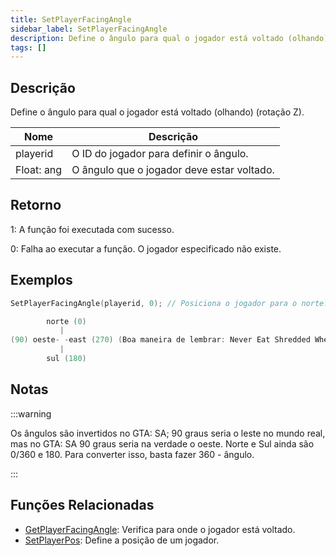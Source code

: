 ```yaml
---
title: SetPlayerFacingAngle
sidebar_label: SetPlayerFacingAngle
description: Define o ângulo para qual o jogador está voltado (olhando) (rotação Z).
tags: []
---
```


## Descrição

Define o ângulo para qual o jogador está voltado (olhando) (rotação Z).

| Nome       | Descrição                                  |
| ---------- | ------------------------------------------ |
| playerid   | O ID do jogador para definir o ângulo.     |
| Float: ang | O ângulo que o jogador deve estar voltado. |

## Retorno

1: A função foi executada com sucesso.

0: Falha ao executar a função. O jogador especificado não existe.

## Exemplos

```c
SetPlayerFacingAngle(playerid, 0); // Posiciona o jogador para o norte.
```

```c
        norte (0)
           |
(90) oeste- -east (270) (Boa maneira de lembrar: Never Eat Shredded Wheat)
           |
        sul (180)
```

## Notas

:::warning

Os ângulos são invertidos no GTA: SA; 90 graus seria o leste no mundo real, mas no GTA: SA 90 graus seria na verdade o oeste. Norte e Sul ainda são 0/360 e 180. Para converter isso, basta fazer 360 - ângulo.

:::

## Funções Relacionadas

- [GetPlayerFacingAngle](GetPlayerFacingAngle.md): Verifica para onde o jogador está voltado.
- [SetPlayerPos](SetPlayerPos.md): Define a posição de um jogador.
